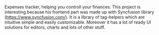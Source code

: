 Expenses tracker, helping you controll your finances.
This project is interesting because his frontend part was made up with Syncfusion library (https://www.syncfusion.com/). It is a library of tag-helpers which are intuitive simple and easily customizable. Moreover it has a lot of ready UI solutions for editors, charts and lots of other stuff.
